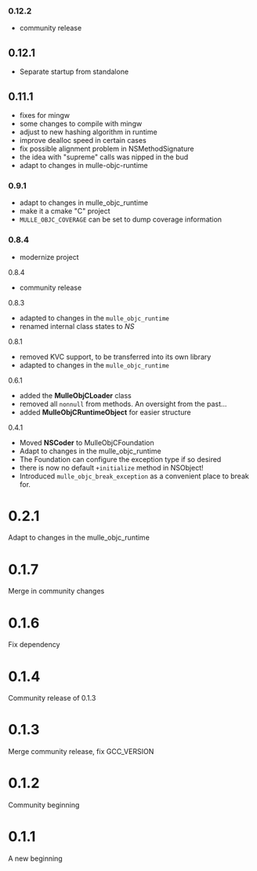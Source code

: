 ### 0.12.2

* community release

## 0.12.1

* Separate startup from standalone

## 0.11.1

* fixes for mingw
* some changes to compile with mingw
* adjust to new hashing algorithm in runtime
* improve dealloc speed in certain cases
* fix possible alignment problem in NSMethodSignature
* the idea with "supreme" calls was nipped in the bud
* adapt to changes in mulle-objc-runtime


### 0.9.1

* adapt to changes in mulle_objc_runtime
* make it a cmake "C" project
* `MULLE_OBJC_COVERAGE` can be set to dump coverage information

### 0.8.4

* modernize project


0.8.4

* community release

0.8.3

* adapted to changes in the `mulle_objc_runtime`
* renamed internal class states to _NS_

0.8.1

* removed KVC support, to be transferred into its own library
* adapted to changes in the `mulle_objc_runtime`

0.6.1

* added the **MulleObjCLoader** class
* removed all `nonnull` from methods. An oversight from the past...
* added **MulleObjCRuntimeObject** for easier structure

0.4.1

* Moved **NSCoder** to MulleObjCFoundation
* Adapt to changes in the mulle_objc_runtime
* The Foundation can configure the exception type if so desired
* there is now no default `+initialize` method in NSObject!
* Introduced `mulle_objc_break_exception` as a convenient place to
break for.



0.2.1
====

Adapt to changes in the mulle_objc_runtime

0.1.7
=====

Merge in community changes


0.1.6
=====

Fix dependency

0.1.4
=====

Community release of 0.1.3

0.1.3
=====

Merge community release, fix GCC_VERSION

0.1.2
=====

Community beginning

0.1.1
=====

A new beginning
